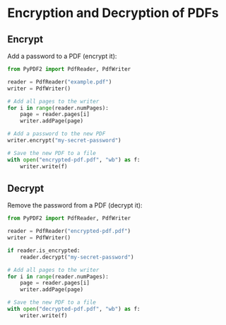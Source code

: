 # Encryption and Decryption of PDFs

## Encrypt

Add a password to a PDF (encrypt it):

```python
from PyPDF2 import PdfReader, PdfWriter

reader = PdfReader("example.pdf")
writer = PdfWriter()

# Add all pages to the writer
for i in range(reader.numPages):
    page = reader.pages[i]
    writer.addPage(page)

# Add a password to the new PDF
writer.encrypt("my-secret-password")

# Save the new PDF to a file
with open("encrypted-pdf.pdf", "wb") as f:
    writer.write(f)
```

## Decrypt

Remove the password from a PDF (decrypt it):

```python
from PyPDF2 import PdfReader, PdfWriter

reader = PdfReader("encrypted-pdf.pdf")
writer = PdfWriter()

if reader.is_encrypted:
    reader.decrypt("my-secret-password")

# Add all pages to the writer
for i in range(reader.numPages):
    page = reader.pages[i]
    writer.addPage(page)

# Save the new PDF to a file
with open("decrypted-pdf.pdf", "wb") as f:
    writer.write(f)
```
